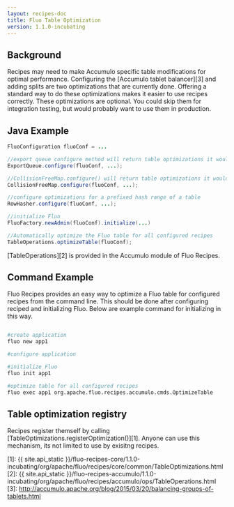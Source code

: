 ```yaml
---
layout: recipes-doc
title: Fluo Table Optimization
version: 1.1.0-incubating
---
```

## Background

Recipes may need to make Accumulo specific table modifications for optimal
performance.  Configuring the [Accumulo tablet balancer][3] and adding splits are
two optimizations that are currently done.  Offering a standard way to do these
optimizations makes it easier to use recipes correctly.  These optimizations
are optional.  You could skip them for integration testing, but would probably
want to use them in production.

## Java Example

```java
FluoConfiguration fluoConf = ...

//export queue configure method will return table optimizations it would like made
ExportQueue.configure(fluoConf, ...);

//CollisionFreeMap.configure() will return table optimizations it would like made
CollisionFreeMap.configure(fluoConf, ...);

//configure optimizations for a prefixed hash range of a table
RowHasher.configure(fluoConf, ...);

//initialize Fluo
FluoFactory.newAdmin(fluoConf).initialize(...)

//Automatically optimize the Fluo table for all configured recipes
TableOperations.optimizeTable(fluoConf);
```

[TableOperations][2] is provided in the Accumulo module of Fluo Recipes.

## Command Example

Fluo Recipes provides an easy way to optimize a Fluo table for configured
recipes from the command line.  This should be done after configuring reciped
and initializing Fluo.  Below are example command for initializing in this way.

```bash

#create application 
fluo new app1

#configure application

#initialize Fluo
fluo init app1

#optimize table for all configured recipes
fluo exec app1 org.apache.fluo.recipes.accumulo.cmds.OptimizeTable
```

## Table optimization registry

Recipes register themself by calling [TableOptimizations.registerOptimization()][1].  Anyone can use
this mechanism, its not limited to use by exisitng recipes.

[1]: {{ site.api_static }}/fluo-recipes-core/1.1.0-incubating/org/apache/fluo/recipes/core/common/TableOptimizations.html
[2]: {{ site.api_static }}/fluo-recipes-accumulo/1.1.0-incubating/org/apache/fluo/recipes/accumulo/ops/TableOperations.html
[3]: http://accumulo.apache.org/blog/2015/03/20/balancing-groups-of-tablets.html

